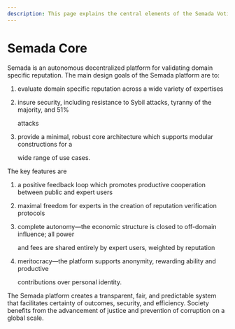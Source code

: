 ```yaml
---
description: This page explains the central elements of the Semada Voting Algorithm
---
```


# Semada Core

Semada is an autonomous decentralized platform for validating domain specific reputation. The main design goals of the Semada platform are to:

1. evaluate domain specific reputation across a wide variety of expertises
2. insure security, including resistance to Sybil attacks, tyranny of the majority, and 51%

   attacks

3. provide a minimal, robust core architecture which supports modular constructions for a

   wide range of use cases.

The key features are

1. a ​positive feedback loop which promotes productive cooperation between public and expert users
2. maximal freedom for experts in the creation of reputation verification protocols
3. complete autonomy—the economic structure is closed to off-domain influence; all power

   and fees are shared entirely by expert users, weighted by reputation

4. meritocracy—the platform supports anonymity, rewarding ability and productive

   contributions over personal identity.

The Semada platform creates a transparent, fair, and predictable system that facilitates certainty of outcomes, security, and efficiency. Society benefits from the advancement of justice and prevention of corruption on a global scale.

